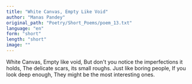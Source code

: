 ```yaml
---
title: "White Canvas, Empty Like Void"
author: "Manas Pandey"
original_path: "Poetry/Short_Poems/poem_13.txt"
language: "en"
form: "short"
length: "short"
image: ""
---
```

White Canvas,
Empty like void,
But don't you notice the imperfections it holds,
The delicate scars, its small roughs.
Just like boring people,
If you look deep enough,
They might be the most interesting ones.